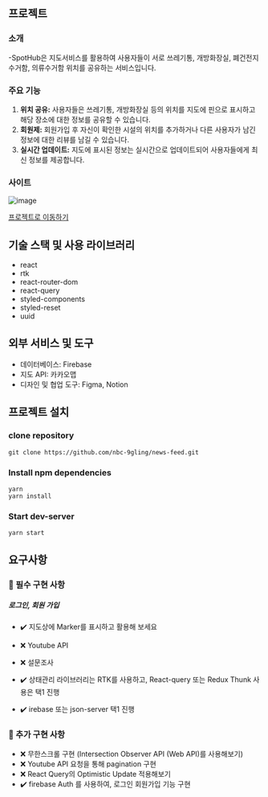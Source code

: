 ## 프로젝트

### 소개
-SpotHub은 지도서비스를 활용하여 사용자들이 서로 쓰레기통, 개방화장실, 폐건전지 수거함, 의류수거함 위치를 공유하는 서비스입니다.

### 주요 기능

1. **위치 공유:** 사용자들은 쓰레기통, 개방화장실 등의 위치를 지도에 핀으로 표시하고 해당 장소에 대한 정보를 공유할 수 있습니다.
2. **회원제:** 회원가입 후 자신이 확인한 시설의 위치를 추가하거나 다른 사용자가 남긴 정보에 대한 리뷰를 남길 수 있습니다.
3. **실시간 업데이트:** 지도에 표시된 정보는 실시간으로 업데이트되어 사용자들에게 최신 정보를 제공합니다.

### 사이트
![image](https://github.com/nbc-9gling/news-feed/assets/146798554/2fe3a066-990e-4607-bf43-e9636f3419d9)

[프로젝트로 이동하기](https://news-feed-eta-pied.vercel.app/)

## 기술 스택 및 사용 라이브러리
- react
- rtk
- react-router-dom
- react-query
- styled-components
- styled-reset
- uuid

## 외부 서비스 및 도구

- 데이터베이스: Firebase
- 지도 API: 카카오맵
- 디자인 및 협업 도구: Figma, Notion

## 프로젝트 설치

### clone repository

```
git clone https://github.com/nbc-9gling/news-feed.git
```

### Install npm dependencies

```
yarn
yarn install
```

### Start dev-server

```
yarn start
```

## 요구사항

### 🔵 필수 구현 사항

##### 로그인, 회원 가입
- ✔️ 지도상에 Marker를 표시하고 활용해 보세요
- ❌ Youtube API
- ❌ 설문조사

- ✔️ 상태관리 라이브러리는 RTK를 사용하고, React-query 또는 Redux Thunk 사용은 택1 진행
- ✔️ irebase 또는 json-server 택1 진행


### 🔵 추가 구현 사항
- ❌ 무한스크롤 구현 (Intersection Observer API (Web API)를 사용해보기)
- ❌ Youtube API 요청을 통해 pagination 구현
- ❌ React Query의 Optimistic Update 적용해보기
- ✔️ firebase Auth 를 사용하여, 로그인 회원가입 기능 구현

